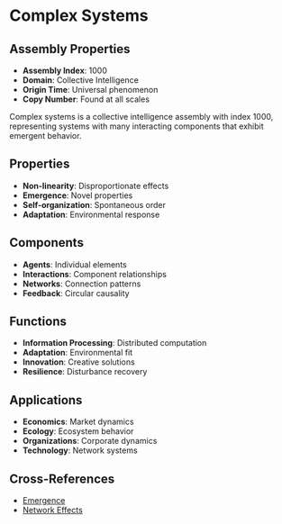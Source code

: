 # Complex Systems

## Assembly Properties
- **Assembly Index**: 1000
- **Domain**: Collective Intelligence
- **Origin Time**: Universal phenomenon
- **Copy Number**: Found at all scales

Complex systems is a collective intelligence assembly with index 1000, representing systems with many interacting components that exhibit emergent behavior.

## Properties
- **Non-linearity**: Disproportionate effects
- **Emergence**: Novel properties
- **Self-organization**: Spontaneous order
- **Adaptation**: Environmental response

## Components
- **Agents**: Individual elements
- **Interactions**: Component relationships
- **Networks**: Connection patterns
- **Feedback**: Circular causality

## Functions
- **Information Processing**: Distributed computation
- **Adaptation**: Environmental fit
- **Innovation**: Creative solutions
- **Resilience**: Disturbance recovery

## Applications
- **Economics**: Market dynamics
- **Ecology**: Ecosystem behavior
- **Organizations**: Corporate dynamics
- **Technology**: Network systems

## Cross-References
- [Emergence](/domains/cognitive/collective_intelligence/emergence.md)
- [Network Effects](/domains/cognitive/collective_intelligence/network_effects.md)